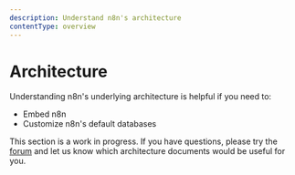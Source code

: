 ```yaml
---
description: Understand n8n's architecture
contentType: overview
---
```


# Architecture

Understanding n8n's underlying architecture is helpful if you need to:

* Embed n8n
* Customize n8n's default databases

This section is a work in progress. If you have questions, please try the [forum](https://community.n8n.io/) and let us know which architecture documents would be useful for you.
